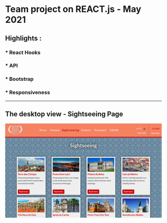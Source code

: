 # Team project on REACT.js - May 2021

## Highlights :
### * React Hooks
### * API
### * Bootstrap
### * Responsiveness

***
## The desktop view - Sightseeing Page

![The overview](./src/images/sights.png)